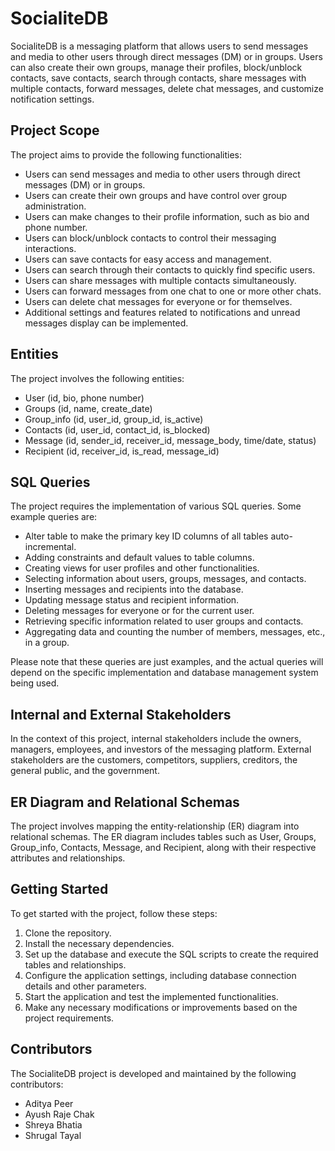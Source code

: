 # SocialiteDB

SocialiteDB is a messaging platform that allows users to send messages and media to other users through direct messages (DM) or in groups. Users can also create their own groups, manage their profiles, block/unblock contacts, save contacts, search through contacts, share messages with multiple contacts, forward messages, delete chat messages, and customize notification settings.

## Project Scope

The project aims to provide the following functionalities:

- Users can send messages and media to other users through direct messages (DM) or in groups.
- Users can create their own groups and have control over group administration.
- Users can make changes to their profile information, such as bio and phone number.
- Users can block/unblock contacts to control their messaging interactions.
- Users can save contacts for easy access and management.
- Users can search through their contacts to quickly find specific users.
- Users can share messages with multiple contacts simultaneously.
- Users can forward messages from one chat to one or more other chats.
- Users can delete chat messages for everyone or for themselves.
- Additional settings and features related to notifications and unread messages display can be implemented.

## Entities

The project involves the following entities:

- User (id, bio, phone number)
- Groups (id, name, create_date)
- Group_info (id, user_id, group_id, is_active)
- Contacts (id, user_id, contact_id, is_blocked)
- Message (id, sender_id, receiver_id, message_body, time/date, status)
- Recipient (id, receiver_id, is_read, message_id)

## SQL Queries

The project requires the implementation of various SQL queries. Some example queries are:

- Alter table to make the primary key ID columns of all tables auto-incremental.
- Adding constraints and default values to table columns.
- Creating views for user profiles and other functionalities.
- Selecting information about users, groups, messages, and contacts.
- Inserting messages and recipients into the database.
- Updating message status and recipient information.
- Deleting messages for everyone or for the current user.
- Retrieving specific information related to user groups and contacts.
- Aggregating data and counting the number of members, messages, etc., in a group.

Please note that these queries are just examples, and the actual queries will depend on the specific implementation and database management system being used.

## Internal and External Stakeholders

In the context of this project, internal stakeholders include the owners, managers, employees, and investors of the messaging platform. External stakeholders are the customers, competitors, suppliers, creditors, the general public, and the government.

## ER Diagram and Relational Schemas

The project involves mapping the entity-relationship (ER) diagram into relational schemas. The ER diagram includes tables such as User, Groups, Group_info, Contacts, Message, and Recipient, along with their respective attributes and relationships.

## Getting Started

To get started with the project, follow these steps:

1. Clone the repository.
2. Install the necessary dependencies.
3. Set up the database and execute the SQL scripts to create the required tables and relationships.
4. Configure the application settings, including database connection details and other parameters.
5. Start the application and test the implemented functionalities.
6. Make any necessary modifications or improvements based on the project requirements.

## Contributors

The SocialiteDB project is developed and maintained by the following contributors:

- Aditya Peer
- Ayush Raje Chak
- Shreya Bhatia
- Shrugal Tayal

